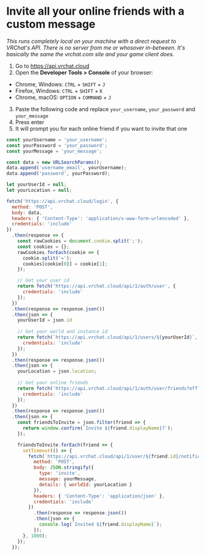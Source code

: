 # Invite all your online friends with a custom message

_This runs completely local on your machine with a direct request to VRChat's API. There is no server from me or whosover in-between. It's basically the same the vrchat.com site and your game client does._

1. Go to https://api.vrchat.cloud
2. Open the **Developer Tools > Console** of your browser:
  * Chrome, Windows: `CTRL` + `SHIFT` + `J`
  * Firefox, Windows: `CTRL` + `SHIFT` + `K`
  * Chrome, macOS: `OPTION` + `COMMAND` + `J`
3. Paste the following code and replace `your_username`, `your_password` and `your_message`
4. Press enter
5. It will prompt you for each online friend if you want to invite that one

```javascript
const yourUsername = 'your_username';
const yourPassword = 'your_password';
const yourMessage = 'your_message';

const data = new URLSearchParams();
data.append('username_email', yourUsername);
data.append('password', yourPassword);

let yourUserId = null;
let yourLocation = null;

fetch('https://api.vrchat.cloud/login', {
  method: 'POST',
  body: data,
  headers: { 'Content-Type': 'application/x-www-form-urlencoded' },
  credentials: 'include'
})
  .then(response => {
    const rawCookies = document.cookie.split(';');
    const cookies = {};
    rawCookies.forEach(cookie => {
      cookie.split('=');
      cookies[cookie[0]] = cookie[1];
    });

    // Get your user id
    return fetch('https://api.vrchat.cloud/api/1/auth/user', {
      credentials: 'include'
    });
  })
  .then(response => response.json())
  .then(json => {
    yourUserId = json.id
    
    // Get your world and instance id
    return fetch(`https://api.vrchat.cloud/api/1/users/${yourUserId}`, {
      credentials: 'include'
    });
  })
  .then(response => response.json())
  .then(json => {
    yourLocation = json.location;
    
    // Get your online friends
    return fetch('https://api.vrchat.cloud/api/1/auth/user/friends?offline=false&n=100&offset=0', {
      credentials: 'include'
    });
  })
  .then(response => response.json())
  .then(json => {
    const friendsToInvite = json.filter(friend => {
      return window.confirm(`Invite ${friend.displayName}?`);
    });

    friendsToInvite.forEach(friend => {
      setTimeout(() => {
        fetch(`https://api.vrchat.cloud/api/1/user/${friend.id}/notification`, {
          method: 'POST',
          body: JSON.stringify({
            type: 'invite',
            message: yourMessage,
            details: { worldId: yourLocation }
          }),
          headers: { 'Content-Type': 'application/json' },
          credentials: 'include'
        })
          .then(response => response.json())
          .then(json => {
            console.log(`Invited ${friend.displayName}`);
          });
      }, 1000);
    });
  });
```
